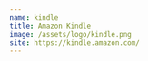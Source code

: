 ```yaml
---
name: kindle
title: Amazon Kindle
image: /assets/logo/kindle.png
site: https://kindle.amazon.com/
---
```

